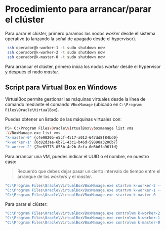 # Procedimiento para arrancar/parar el clúster

Para parar el clúster, primero paramos los nodos *worker* desde el sistema operativo (o lanzando la señal de apagado desde el hypervisor).

```bash
 ssh operador@k-worker-1 -t sudo shutdown now
 ssh operador@k-worker-2 -t sudo shutdown now
 ssh operador@k-master-0 -t sudo shutdown now
```

Para arrancar el clúster, primero inicia los nodos *worker* desde el hypervisor y después el nodo *master*.

## Script para Virtual Box en Windows

VirtualBox permite gestionar las máquinas virtuales desde la línea de comando mediante el comando `VBoxManage` (ubicado en `C:\Program Files\Oracle\VirtualBox`).

Puedes obtener un listado de las máquinas virtuales con:

```bash
PS> C:\Program Files\Oracle\VirtualBox\vboxmanage list vms
.\VBoxManage.exe list vms
"k-master-0" {c4e9020b-e5cf-4517-a012-647dd8f84bd0}
"k-worker-1" {0c82d3ae-6b71-43c1-b46d-59898a3206b7}
"k-worker-2" {2be69773-053b-4e2b-8cfa-0d6b6fa9611d}
```

Para arrancar una VM, puedes indicar el UUID o el nombre, en nuestro caso:

> Recuerdo que debes dejar pasar un cierto intervalo de tiempo entre el arranque de los *workers* y el *master*.

```bash
"C:\Program Files\Oracle\VirtualBoxVBoxManage.exe startvm k-worker-2 --type headless"
"C:\Program Files\Oracle\VirtualBoxVBoxManage.exe startvm k-worker-1 --type headless"
"C:\Program Files\Oracle\VirtualBoxVBoxManage.exe startvm k-master-0 --type headless"
```

Para parar el clúster:

```bash
"C:\Program Files\Oracle\VirtualBoxVBoxManage.exe controlvm k-worker-2 acpipowerbutton"
"C:\Program Files\Oracle\VirtualBoxVBoxManage.exe controlvm k-worker-1 acpipowerbutton"
"C:\Program Files\Oracle\VirtualBoxVBoxManage.exe controlvm k-master-0 acpipowerbutton"
```
